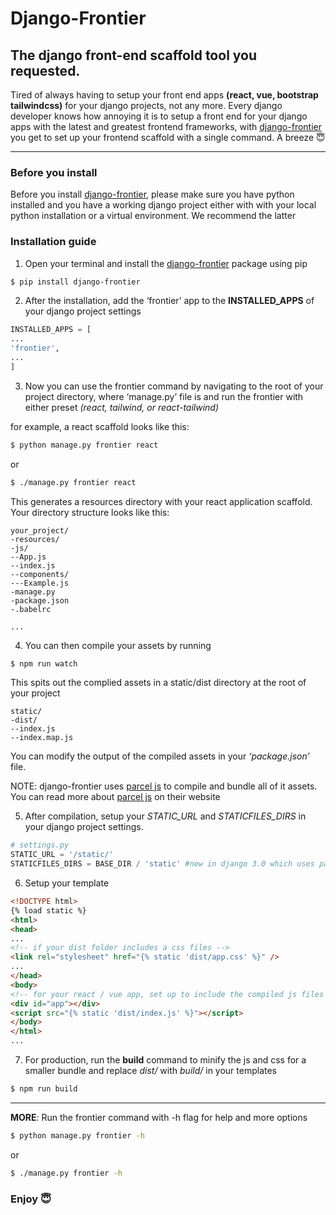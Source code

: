 # Django-Frontier

## The django front-end scaffold tool you requested.

Tired of always having to setup your front end apps **(react, vue, bootstrap tailwindcss)** for your django projects, not any more. Every django developer knows how annoying it is to setup a front end for your django apps with the latest and greatest frontend frameworks, with [django-frontier](https://pypi.org/django-frontier) you get to set up your frontend scaffold with a single command. A breeze 😇


---

### Before you install

Before you install [django-frontier](https://pypi.org/django-frontier), please make sure you have python installed and you have a working django project either with with your local python installation or a virtual environment. We recommend the latter

### Installation guide

1. Open your terminal and install the [django-frontier](https://pypi.org/django-frontier) package using pip

```bash
$ pip install django-frontier
```

2. After the installation, add the ‘frontier’ app to the **INSTALLED_APPS** of your django project settings

```python
INSTALLED_APPS = [
...
'frontier',
...
]
```

3. Now you can use the frontier command by navigating to the root of your project directory, where ‘manage.py’ file is and run the frontier with either preset _(react, tailwind, or react-tailwind)_

for example, a react scaffold looks like this:

```bash
$ python manage.py frontier react
```

or

```bash
$ ./manage.py frontier react
```

This generates a resources directory with your react application scaffold. Your directory structure looks like this:

```
your_project/
-resources/
-js/
--App.js
--index.js
--components/
---Example.js
-manage.py
-package.json
-.babelrc

...
```

4. You can then compile your assets by running

```bash
$ npm run watch
```
This spits out the complied assets in a static/dist directory at the root of your project

```
static/
-dist/
--index.js
--index.map.js
```


You can modify the output of the compiled assets in your _‘package.json’_ file.

NOTE: django-frontier uses [parcel js](https://parceljs.org) to compile and bundle all of it assets. You can read more about [parcel js](https://parceljs.org) on their website

5. After compilation, setup your _STATIC_URL_ and _STATICFILES_DIRS_ in your django project settings.


```python
# settings.py
STATIC_URL = '/static/'
STATICFILES_DIRS = BASE_DIR / 'static' #new in django 3.0 which uses pathlib module
```

6. Setup your template

```html
<!DOCTYPE html>
{% load static %}
<html>
<head>
...
<!-- if your dist folder includes a css files -->
<link rel="stylesheet" href="{% static 'dist/app.css' %}" />
...
</head>
<body>
<!-- for your react / vue app, set up to include the compiled js files -->
<div id="app"></div>
<script src="{% static 'dist/index.js' %}"></script>
</body>
</html>
...
```

7. For production, run the **build** command to minify the js and css for a smaller bundle and replace _dist/_ with _build/_ in your templates


```bash
$ npm run build
```

---

**MORE**: Run the frontier command with -h flag for help and more options

```bash
$ python manage.py frontier -h
```

or


```bash
$ ./manage.py frontier -h
```

### Enjoy 😇
